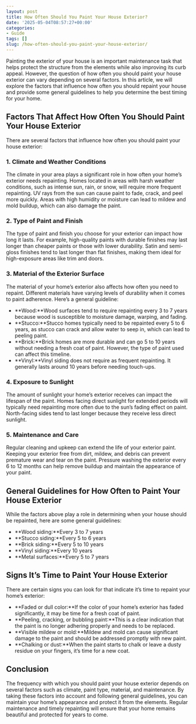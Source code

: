 ```yaml
---
layout: post
title: How Often Should You Paint Your House Exterior?
date: '2025-05-04T08:57:27+00:00'
categories:
- Guide
tags: []
slug: /how-often-should-you-paint-your-house-exterior/
---
```


Painting the exterior of your house is an important maintenance task that helps protect the structure from the elements while also improving its curb appeal. However, the question of how often you should paint your house exterior can vary depending on several factors. In this article, we will explore the factors that influence how often you should repaint your house and provide some general guidelines to help you determine the best timing for your home.
## Factors That Affect How Often You Should Paint Your House Exterior
There are several factors that influence how often you should paint your house exterior:
### 1. Climate and Weather Conditions
The climate in your area plays a significant role in how often your home’s exterior needs repainting. Homes located in areas with harsh weather conditions, such as intense sun, rain, or snow, will require more frequent repainting. UV rays from the sun can cause paint to fade, crack, and peel more quickly. Areas with high humidity or moisture can lead to mildew and mold buildup, which can also damage the paint.
### 2. Type of Paint and Finish
The type of paint and finish you choose for your exterior can impact how long it lasts. For example, high-quality paints with durable finishes may last longer than cheaper paints or those with lower durability. Satin and semi-gloss finishes tend to last longer than flat finishes, making them ideal for high-exposure areas like trim and doors.
### 3. Material of the Exterior Surface
The material of your home’s exterior also affects how often you need to repaint. Different materials have varying levels of durability when it comes to paint adherence. Here’s a general guideline:
- **Wood:**Wood surfaces tend to require repainting every 3 to 7 years because wood is susceptible to moisture damage, warping, and fading.
- **Stucco:**Stucco homes typically need to be repainted every 5 to 6 years, as stucco can crack and allow water to seep in, which can lead to peeling paint.
- **Brick:**Brick homes are more durable and can go 5 to 10 years without needing a fresh coat of paint. However, the type of paint used can affect this timeline.
- **Vinyl:**Vinyl siding does not require as frequent repainting. It generally lasts around 10 years before needing touch-ups.
### 4. Exposure to Sunlight
The amount of sunlight your home’s exterior receives can impact the lifespan of the paint. Homes facing direct sunlight for extended periods will typically need repainting more often due to the sun’s fading effect on paint. North-facing sides tend to last longer because they receive less direct sunlight.
### 5. Maintenance and Care
Regular cleaning and upkeep can extend the life of your exterior paint. Keeping your exterior free from dirt, mildew, and debris can prevent premature wear and tear on the paint. Pressure washing the exterior every 6 to 12 months can help remove buildup and maintain the appearance of your paint.
## General Guidelines for How Often to Paint Your House Exterior
While the factors above play a role in determining when your house should be repainted, here are some general guidelines:
- **Wood siding:**Every 3 to 7 years
- **Stucco siding:**Every 5 to 6 years
- **Brick siding:**Every 5 to 10 years
- **Vinyl siding:**Every 10 years
- **Metal surfaces:**Every 5 to 7 years
## Signs It’s Time to Paint Your House Exterior
There are certain signs you can look for that indicate it’s time to repaint your home’s exterior:
- **Faded or dull color:**If the color of your home’s exterior has faded significantly, it may be time for a fresh coat of paint.
- **Peeling, cracking, or bubbling paint:**This is a clear indication that the paint is no longer adhering properly and needs to be replaced.
- **Visible mildew or mold:**Mildew and mold can cause significant damage to the paint and should be addressed promptly with new paint.
- **Chalking or dust:**When the paint starts to chalk or leave a dusty residue on your fingers, it’s time for a new coat.
## Conclusion
The frequency with which you should paint your house exterior depends on several factors such as climate, paint type, material, and maintenance. By taking these factors into account and following general guidelines, you can maintain your home’s appearance and protect it from the elements. Regular maintenance and timely repainting will ensure that your home remains beautiful and protected for years to come.
